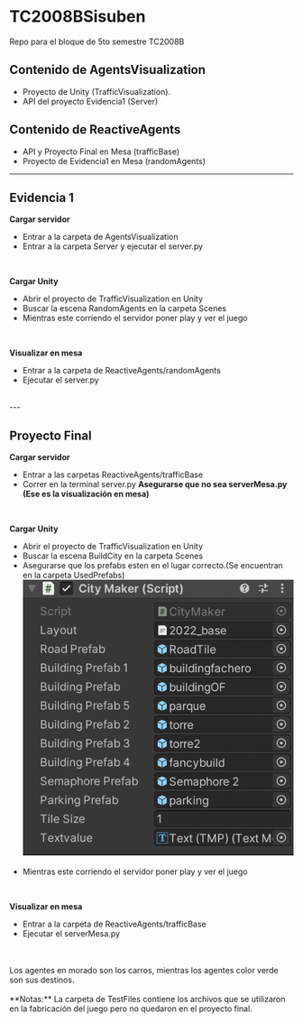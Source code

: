# TC2008BSisuben
Repo para el bloque de 5to semestre TC2008B

## Contenido de AgentsVisualization

- Proyecto de Unity (TrafficVisualization).
- API del proyecto Evidencia1 (Server)


## Contenido de ReactiveAgents

- API y Proyecto Final en Mesa (trafficBase)
- Proyecto de Evidencia1 en Mesa (randomAgents)
---
## Evidencia 1
**Cargar servidor**
<br> 
- Entrar a la carpeta de AgentsVisualization
- Entrar a la carpeta Server y ejecutar el server.py
<br/>

**Cargar Unity**
<br> 
- Abrir el proyecto de TrafficVisualization en Unity
- Buscar la escena RandomAgents en la carpeta Scenes
- Mientras este corriendo el servidor poner play y ver el juego
<br/>

**Visualizar en mesa**
<br> 
- Entrar a la carpeta de ReactiveAgents/randomAgents
- Ejecutar el server.py
<br/>
---

## Proyecto Final
**Cargar servidor**
<br>
- Entrar a las carpetas ReactiveAgents/trafficBase
- Correr en la terminal server.py **Asegurarse que no sea serverMesa.py (Ese es la visualización en mesa)**
<br/>

**Cargar Unity**
<br> 
- Abrir el proyecto de TrafficVisualization en Unity
- Buscar la escena BuildCity en la carpeta Scenes
- Asegurarse que los prefabs esten en el lugar correcto.(Se encuentran en la carpeta UsedPrefabs)
<img src="https://github.com/IvanDLar/TC2008BSisuben/blob/main/img/Screen%20Shot%202022-12-02%20at%2013.35.33.png?raw=true"> <img/>
- Mientras este corriendo el servidor poner play y ver el juego
<br/>

**Visualizar en mesa**
<br> 
- Entrar a la carpeta de ReactiveAgents/trafficBase
- Ejecutar el serverMesa.py
<br/>
<br>
Los agentes en morado son los carros, mientras los agentes color verde son sus destinos.
<br/>
<br>
**Notas:** La carpeta de TestFiles contiene los archivos que se utilizaron en la fabricación del juego pero no quedaron en el proyecto final.
<br/>
